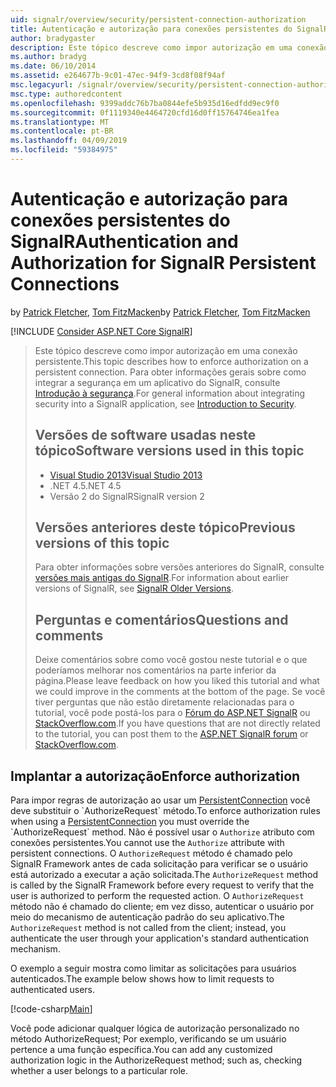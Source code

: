 ```yaml
---
uid: signalr/overview/security/persistent-connection-authorization
title: Autenticação e autorização para conexões persistentes do SignalR | Microsoft Docs
author: bradygaster
description: Este tópico descreve como impor autorização em uma conexão persistente. Para obter informações gerais sobre como integrar a segurança em um aplicativo do SignalR,...
ms.author: bradyg
ms.date: 06/10/2014
ms.assetid: e264677b-9c01-47ec-94f9-3cd8f08f94af
msc.legacyurl: /signalr/overview/security/persistent-connection-authorization
msc.type: authoredcontent
ms.openlocfilehash: 9399addc76b7ba0844efe5b935d16edfdd9ec9f0
ms.sourcegitcommit: 0f1119340e4464720cfd16d0ff15764746ea1fea
ms.translationtype: MT
ms.contentlocale: pt-BR
ms.lasthandoff: 04/09/2019
ms.locfileid: "59384975"
---
```

# <a name="authentication-and-authorization-for-signalr-persistent-connections"></a><span data-ttu-id="082d9-104">Autenticação e autorização para conexões persistentes do SignalR</span><span class="sxs-lookup"><span data-stu-id="082d9-104">Authentication and Authorization for SignalR Persistent Connections</span></span>

<span data-ttu-id="082d9-105">by [Patrick Fletcher](https://github.com/pfletcher), [Tom FitzMacken](https://github.com/tfitzmac)</span><span class="sxs-lookup"><span data-stu-id="082d9-105">by [Patrick Fletcher](https://github.com/pfletcher), [Tom FitzMacken](https://github.com/tfitzmac)</span></span>

[!INCLUDE [Consider ASP.NET Core SignalR](~/includes/signalr/signalr-version-disambiguation.md)]

> <span data-ttu-id="082d9-106">Este tópico descreve como impor autorização em uma conexão persistente.</span><span class="sxs-lookup"><span data-stu-id="082d9-106">This topic describes how to enforce authorization on a persistent connection.</span></span> <span data-ttu-id="082d9-107">Para obter informações gerais sobre como integrar a segurança em um aplicativo do SignalR, consulte [Introdução à segurança](introduction-to-security.md).</span><span class="sxs-lookup"><span data-stu-id="082d9-107">For general information about integrating security into a SignalR application, see [Introduction to Security](introduction-to-security.md).</span></span>
>
> ## <a name="software-versions-used-in-this-topic"></a><span data-ttu-id="082d9-108">Versões de software usadas neste tópico</span><span class="sxs-lookup"><span data-stu-id="082d9-108">Software versions used in this topic</span></span>
>
>
> - [<span data-ttu-id="082d9-109">Visual Studio 2013</span><span class="sxs-lookup"><span data-stu-id="082d9-109">Visual Studio 2013</span></span>](https://my.visualstudio.com/Downloads?q=visual%20studio%202013)
> - <span data-ttu-id="082d9-110">.NET 4.5</span><span class="sxs-lookup"><span data-stu-id="082d9-110">.NET 4.5</span></span>
> - <span data-ttu-id="082d9-111">Versão 2 do SignalR</span><span class="sxs-lookup"><span data-stu-id="082d9-111">SignalR version 2</span></span>
>
>
>
> ## <a name="previous-versions-of-this-topic"></a><span data-ttu-id="082d9-112">Versões anteriores deste tópico</span><span class="sxs-lookup"><span data-stu-id="082d9-112">Previous versions of this topic</span></span>
>
> <span data-ttu-id="082d9-113">Para obter informações sobre versões anteriores do SignalR, consulte [versões mais antigas do SignalR](../older-versions/index.md).</span><span class="sxs-lookup"><span data-stu-id="082d9-113">For information about earlier versions of SignalR, see [SignalR Older Versions](../older-versions/index.md).</span></span>
>
> ## <a name="questions-and-comments"></a><span data-ttu-id="082d9-114">Perguntas e comentários</span><span class="sxs-lookup"><span data-stu-id="082d9-114">Questions and comments</span></span>
>
> <span data-ttu-id="082d9-115">Deixe comentários sobre como você gostou neste tutorial e o que poderíamos melhorar nos comentários na parte inferior da página.</span><span class="sxs-lookup"><span data-stu-id="082d9-115">Please leave feedback on how you liked this tutorial and what we could improve in the comments at the bottom of the page.</span></span> <span data-ttu-id="082d9-116">Se você tiver perguntas que não estão diretamente relacionadas para o tutorial, você pode postá-los para o [Fórum do ASP.NET SignalR](https://forums.asp.net/1254.aspx/1?ASP+NET+SignalR) ou [StackOverflow.com](http://stackoverflow.com/).</span><span class="sxs-lookup"><span data-stu-id="082d9-116">If you have questions that are not directly related to the tutorial, you can post them to the [ASP.NET SignalR forum](https://forums.asp.net/1254.aspx/1?ASP+NET+SignalR) or [StackOverflow.com](http://stackoverflow.com/).</span></span>


## <a name="enforce-authorization"></a><span data-ttu-id="082d9-117">Implantar a autorização</span><span class="sxs-lookup"><span data-stu-id="082d9-117">Enforce authorization</span></span>

<span data-ttu-id="082d9-118">Para impor regras de autorização ao usar um [PersistentConnection](https://msdn.microsoft.com/library/microsoft.aspnet.signalr.persistentconnection(v=vs.111).aspx) você deve substituir o `AuthorizeRequest` método.</span><span class="sxs-lookup"><span data-stu-id="082d9-118">To enforce authorization rules when using a [PersistentConnection](https://msdn.microsoft.com/library/microsoft.aspnet.signalr.persistentconnection(v=vs.111).aspx) you must override the `AuthorizeRequest` method.</span></span> <span data-ttu-id="082d9-119">Não é possível usar o `Authorize` atributo com conexões persistentes.</span><span class="sxs-lookup"><span data-stu-id="082d9-119">You cannot use the `Authorize` attribute with persistent connections.</span></span> <span data-ttu-id="082d9-120">O `AuthorizeRequest` método é chamado pelo SignalR Framework antes de cada solicitação para verificar se o usuário está autorizado a executar a ação solicitada.</span><span class="sxs-lookup"><span data-stu-id="082d9-120">The `AuthorizeRequest` method is called by the SignalR Framework before every request to verify that the user is authorized to perform the requested action.</span></span> <span data-ttu-id="082d9-121">O `AuthorizeRequest` método não é chamado do cliente; em vez disso, autenticar o usuário por meio do mecanismo de autenticação padrão do seu aplicativo.</span><span class="sxs-lookup"><span data-stu-id="082d9-121">The `AuthorizeRequest` method is not called from the client; instead, you authenticate the user through your application's standard authentication mechanism.</span></span>

<span data-ttu-id="082d9-122">O exemplo a seguir mostra como limitar as solicitações para usuários autenticados.</span><span class="sxs-lookup"><span data-stu-id="082d9-122">The example below shows how to limit requests to authenticated users.</span></span>

[!code-csharp[Main](persistent-connection-authorization/samples/sample1.cs)]

<span data-ttu-id="082d9-123">Você pode adicionar qualquer lógica de autorização personalizado no método AuthorizeRequest; Por exemplo, verificando se um usuário pertence a uma função específica.</span><span class="sxs-lookup"><span data-stu-id="082d9-123">You can add any customized authorization logic in the AuthorizeRequest method; such as, checking whether a user belongs to a particular role.</span></span>
